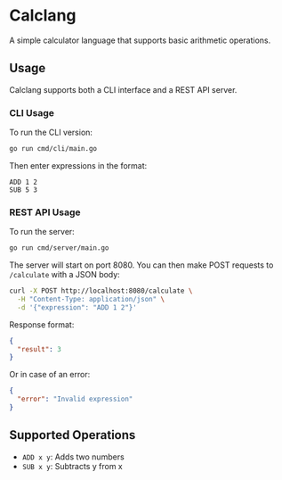 # Calclang

A simple calculator language that supports basic arithmetic operations.

## Usage

Calclang supports both a CLI interface and a REST API server.

### CLI Usage

To run the CLI version:

```bash
go run cmd/cli/main.go
```

Then enter expressions in the format:
```
ADD 1 2
SUB 5 3
```

### REST API Usage

To run the server:

```bash
go run cmd/server/main.go
```

The server will start on port 8080. You can then make POST requests to `/calculate` with a JSON body:

```bash
curl -X POST http://localhost:8080/calculate \
  -H "Content-Type: application/json" \
  -d '{"expression": "ADD 1 2"}'
```

Response format:
```json
{
  "result": 3
}
```

Or in case of an error:
```json
{
  "error": "Invalid expression"
}
```

## Supported Operations

- `ADD x y`: Adds two numbers
- `SUB x y`: Subtracts y from x
